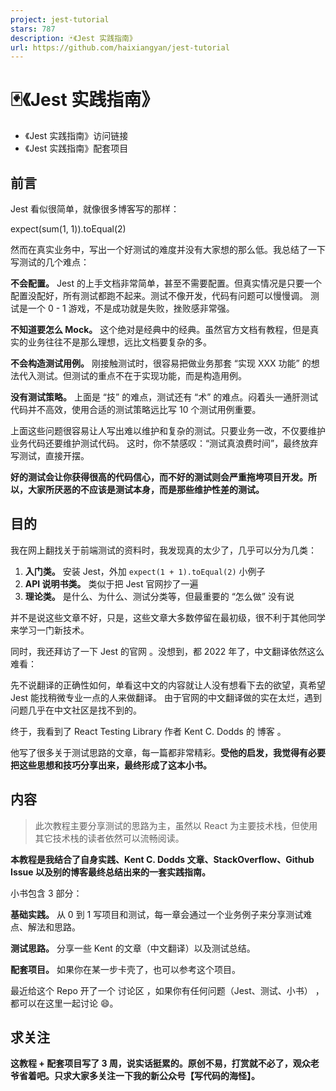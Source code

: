 ```yaml
---
project: jest-tutorial
stars: 787
description: 🃏《Jest 实践指南》
url: https://github.com/haixiangyan/jest-tutorial
---
```


🃏《Jest 实践指南》
=============

-   《Jest 实践指南》访问链接
-   《Jest 实践指南》配套项目

前言
--

Jest 看似很简单，就像很多博客写的那样：

expect(sum(1, 1)).toEqual(2)

然而在真实业务中，写出一个好测试的难度并没有大家想的那么低。我总结了一下写测试的几个难点：

**不会配置。** Jest 的上手文档非常简单，甚至不需要配置。但真实情况是只要一个配置没配好，所有测试都跑不起来。测试不像开发，代码有问题可以慢慢调。 测试是一个 0 - 1 游戏，不是成功就是失败，挫败感非常强。

**不知道要怎么 Mock。** 这个绝对是经典中的经典。虽然官方文档有教程，但是真实的业务往往不是那么理想，远比文档要复杂的多。

**不会构造测试用例。** 刚接触测试时，很容易把做业务那套 “实现 XXX 功能” 的想法代入测试。但测试的重点不在于实现功能，而是构造用例。

**没有测试策略。** 上面是 “技” 的难点，测试还有 “术” 的难点。闷着头一通肝测试代码并不高效，使用合适的测试策略远比写 10 个测试用例重要。

上面这些问题很容易让人写出难以维护和复杂的测试。只要业务一改，不仅要维护业务代码还要维护测试代码。 这时，你不禁感叹：“测试真浪费时间”，最终放弃写测试，直接开摆。

**好的测试会让你获得很高的代码信心，而不好的测试则会严重拖垮项目开发。所以，大家所厌恶的不应该是测试本身，而是那些维护性差的测试。**

目的
--

我在网上翻找关于前端测试的资料时，我发现真的太少了，几乎可以分为几类：

1.  **入门类。** 安装 Jest，外加 `expect(1 + 1).toEqual(2)` 小例子
2.  **API 说明书类。** 类似于把 Jest 官网抄了一遍
3.  **理论类。** 是什么、为什么、测试分类等，但最重要的 “怎么做” 没有说

并不是说这些文章不好，只是，这些文章大多数停留在最初级，很不利于其他同学来学习一门新技术。

同时，我还拜访了一下 Jest 的官网 。没想到，都 2022 年了，中文翻译依然这么难看：

先不说翻译的正确性如何，单看这中文的内容就让人没有想看下去的欲望，真希望 Jest 能找稍微专业一点的人来做翻译。 由于官网的中文翻译做的实在太烂，遇到问题几乎在中文社区是找不到的。

终于，我看到了 React Testing Library 作者 Kent C. Dodds 的 博客 。

他写了很多关于测试思路的文章，每一篇都非常精彩。**受他的启发，我觉得有必要把这些思想和技巧分享出来，最终形成了这本小书。**

内容
--

> 此次教程主要分享测试的思路为主，虽然以 React 为主要技术栈，但使用其它技术栈的读者依然可以流畅阅读。

**本教程是我结合了自身实践、Kent C. Dodds 文章、StackOverflow、Github Issue 以及别的博客最终总结出来的一套实践指南。**

小书包含 3 部分：

**基础实践。** 从 0 到 1 写项目和测试，每一章会通过一个业务例子来分享测试难点、解法和思路。

**测试思路。** 分享一些 Kent 的文章（中文翻译）以及测试总结。

**配套项目。** 如果你在某一步卡壳了，也可以参考这个项目。

最近给这个 Repo 开了一个 讨论区 ，如果你有任何问题（Jest、测试、小书） ，都可以在这里一起讨论 😄。

求关注
---

**这教程 + 配套项目写了 3 周，说实话挺累的。原创不易，打赏就不必了，观众老爷省着吧。只求大家多关注一下我的新公众号【写代码的海怪】。**
